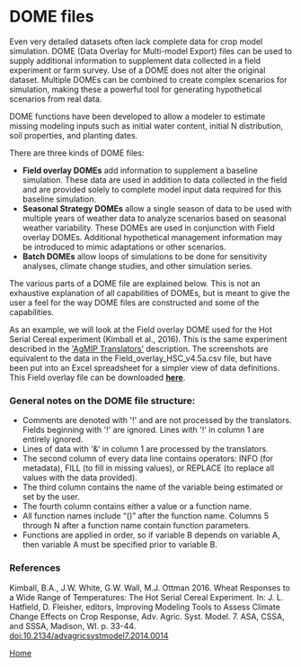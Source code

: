 # DOME files

Even very detailed datasets often lack complete data for crop model simulation. DOME (Data Overlay for Multi-model Export) files can be used to supply additional information to supplement data collected in a field experiment or farm survey. Use of a DOME does not alter the original dataset. Multiple DOMEs can be combined to create complex scenarios for simulation, making these a powerful tool for generating hypothetical scenarios from real data. 

DOME functions have been developed to allow a modeler to estimate missing modeling inputs such as initial water content, initial N distribution, soil properties, and planting dates.

There are three kinds of DOME files:
* **Field overlay DOMEs** add information to supplement a baseline simulation. These data are used in addition to data collected in the field and are provided solely to complete model input data required for this baseline simulation. 
* **Seasonal Strategy DOMEs** allow a single season of data to be used with multiple years of weather data to analyze scenarios based on seasonal weather variability. These  DOMEs are used in conjunction with Field overlay DOMEs. Additional hypothetical management information may be introduced to mimic adaptations or other scenarios.
* **Batch DOMEs** allow loops of simulations to be done for sensitivity analyses, climate change studies, and other simulation series. 

The various parts of a DOME file are explained below. This is not an exhaustive explanation of all capabilities of DOMEs, but is meant to give the user a feel for the way DOME files are constructed and some of the capabilities.

As an example, we will look at the Field overlay DOME used for the Hot Serial Cereal experiment (Kimball et al., 2016). This is the same experiment described in the ['AgMIP Translators'](AgMIP_translators.md) description. The screenshots are equivalent to the data in the Field_overlay_HSC_v4.5a.csv file, but have been put into an Excel spreadsheet for a simpler view of data definitions. This Field overlay file can be downloaded [**here**](https://github.com/agmip/json-translation-samples/blob/master/Wheat_HSC_SHORT/Field_overlay_HSC_v4.5.zip?raw=true). 

### General notes on the DOME file structure:
* Comments are denoted with '!' and are not processed by the translators. Fields beginning with '!' are ignored. Lines with '!' in column 1 are entirely ignored.
* Lines of data with '&' in column 1 are processed by the translators.
* The second column of every data line contains operators: INFO (for metadata), FILL (to fill in missing values), or REPLACE (to replace all values with the data provided).
* The third column contains the name of the variable being estimated or set by the user.
* The fourth column contains either a value or a function name. 
* All function names include “()” after the function name. Columns 5 through N after a function name contain function parameters. 
* Functions are applied in order, so if variable B depends on variable A, then variable A must be specified prior to variable B. 

### References

Kimball, B.A., J.W. White, G.W. Wall, M.J. Ottman 2016. Wheat Responses to a Wide Range of Temperatures: The Hot Serial Cereal Experiment. In: J. L. Hatfield, D. Fleisher, editors, Improving Modeling Tools to Assess Climate Change Effects on Crop Response, Adv. Agric. Syst. Model. 7. ASA, CSSA, and SSSA, Madison, WI. p. 33-44. [doi:10.2134/advagricsystmodel7.2014.0014](https://doi.org/10.2134/advagricsystmodel7.2014.0014)



[Home](index.md)
